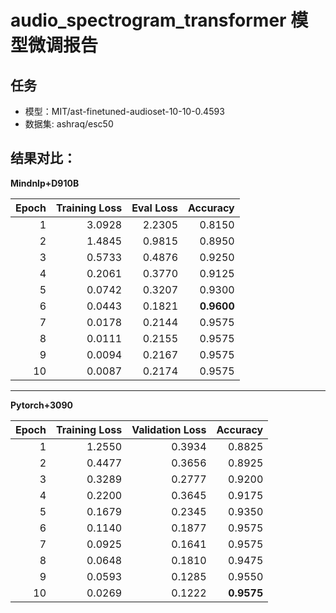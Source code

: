 # audio_spectrogram_transformer 模型微调报告

## 任务
- 模型：MIT/ast-finetuned-audioset-10-10-0.4593
- 数据集: ashraq/esc50

## 结果对比：

**Mindnlp+D910B**  

| Epoch | Training Loss | Eval Loss | Accuracy  |
|------:|-------------:|----------------:|----------:|
| 1     | 3.0928       | 2.2305          | 0.8150    |
| 2     | 1.4845       | 0.9815          | 0.8950    |
| 3     | 0.5733       | 0.4876          | 0.9250    |
| 4     | 0.2061       | 0.3770          | 0.9125    |
| 5     | 0.0742       | 0.3207          | 0.9300    |
| 6     | 0.0443       | 0.1821          | **0.9600**|
| 7     | 0.0178       | 0.2144          | 0.9575    |
| 8     | 0.0111       | 0.2155          | 0.9575    |
| 9     | 0.0094       | 0.2167          | 0.9575    |
| 10    | 0.0087       | 0.2174          | 0.9575    |

---

**Pytorch+3090**  

| Epoch | Training Loss | Validation Loss | Accuracy |
|------:|-------------:|----------------:|---------:|
| 1     | 1.2550       | 0.3934          | 0.8825   |
| 2     | 0.4477       | 0.3656          | 0.8925   |
| 3     | 0.3289       | 0.2777          | 0.9200   |
| 4     | 0.2200       | 0.3645          | 0.9175   |
| 5     | 0.1679       | 0.2345          | 0.9350   |
| 6     | 0.1140       | 0.1877          | 0.9575   |
| 7     | 0.0925       | 0.1641          | 0.9575   |
| 8     | 0.0648       | 0.1810          | 0.9475   |
| 9     | 0.0593       | 0.1285          | 0.9550   |
| 10    | 0.0269       | 0.1222          | **0.9575** |